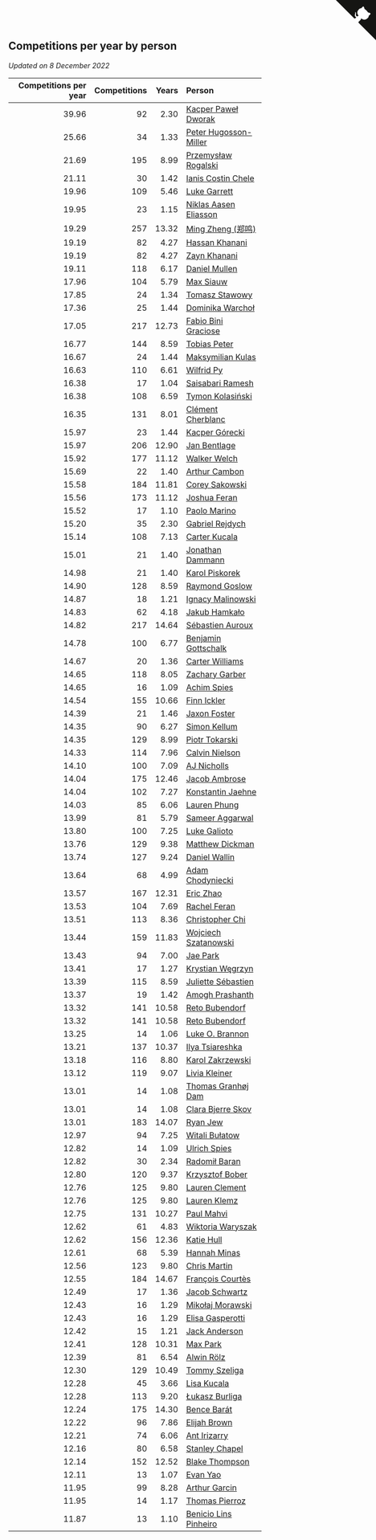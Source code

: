 ## Competitions per year by person

*Updated on  8 December 2022*

| Competitions per year | Competitions | Years | Person |
| ---: | ---: | ---: | :--- |
| 39.96 | 92 | 2.30 | [Kacper Paweł Dworak](https://www.worldcubeassociation.org/persons/2020DWOR01) |
| 25.66 | 34 | 1.33 | [Peter Hugosson-Miller](https://www.worldcubeassociation.org/persons/2021HUGO01) |
| 21.69 | 195 | 8.99 | [Przemysław Rogalski](https://www.worldcubeassociation.org/persons/2013ROGA02) |
| 21.11 | 30 | 1.42 | [Ianis Costin Chele](https://www.worldcubeassociation.org/persons/2021CHEL01) |
| 19.96 | 109 | 5.46 | [Luke Garrett](https://www.worldcubeassociation.org/persons/2017GARR05) |
| 19.95 | 23 | 1.15 | [Niklas Aasen Eliasson](https://www.worldcubeassociation.org/persons/2021ELIA01) |
| 19.29 | 257 | 13.32 | [Ming Zheng (郑鸣)](https://www.worldcubeassociation.org/persons/2009ZHEN11) |
| 19.19 | 82 | 4.27 | [Hassan Khanani](https://www.worldcubeassociation.org/persons/2018KHAN26) |
| 19.19 | 82 | 4.27 | [Zayn Khanani](https://www.worldcubeassociation.org/persons/2018KHAN28) |
| 19.11 | 118 | 6.17 | [Daniel Mullen](https://www.worldcubeassociation.org/persons/2016MULL04) |
| 17.96 | 104 | 5.79 | [Max Siauw](https://www.worldcubeassociation.org/persons/2017SIAU02) |
| 17.85 | 24 | 1.34 | [Tomasz Stawowy](https://www.worldcubeassociation.org/persons/2021STAW01) |
| 17.36 | 25 | 1.44 | [Dominika Warchoł](https://www.worldcubeassociation.org/persons/2021WARC01) |
| 17.05 | 217 | 12.73 | [Fabio Bini Graciose](https://www.worldcubeassociation.org/persons/2010GRAC02) |
| 16.77 | 144 | 8.59 | [Tobias Peter](https://www.worldcubeassociation.org/persons/2014PETE03) |
| 16.67 | 24 | 1.44 | [Maksymilian Kulas](https://www.worldcubeassociation.org/persons/2021KULA02) |
| 16.63 | 110 | 6.61 | [Wilfrid Py](https://www.worldcubeassociation.org/persons/2016PYWI01) |
| 16.38 | 17 | 1.04 | [Saisabari Ramesh](https://www.worldcubeassociation.org/persons/2021RAME01) |
| 16.38 | 108 | 6.59 | [Tymon Kolasiński](https://www.worldcubeassociation.org/persons/2016KOLA02) |
| 16.35 | 131 | 8.01 | [Clément Cherblanc](https://www.worldcubeassociation.org/persons/2014CHER05) |
| 15.97 | 23 | 1.44 | [Kacper Górecki](https://www.worldcubeassociation.org/persons/2021GORE01) |
| 15.97 | 206 | 12.90 | [Jan Bentlage](https://www.worldcubeassociation.org/persons/2010BENT01) |
| 15.92 | 177 | 11.12 | [Walker Welch](https://www.worldcubeassociation.org/persons/2011WELC01) |
| 15.69 | 22 | 1.40 | [Arthur Cambon](https://www.worldcubeassociation.org/persons/2021CAMB01) |
| 15.58 | 184 | 11.81 | [Corey Sakowski](https://www.worldcubeassociation.org/persons/2011SAKO01) |
| 15.56 | 173 | 11.12 | [Joshua Feran](https://www.worldcubeassociation.org/persons/2011FERA01) |
| 15.52 | 17 | 1.10 | [Paolo Marino](https://www.worldcubeassociation.org/persons/2021MARI04) |
| 15.20 | 35 | 2.30 | [Gabriel Rejdych](https://www.worldcubeassociation.org/persons/2020REJD01) |
| 15.14 | 108 | 7.13 | [Carter Kucala](https://www.worldcubeassociation.org/persons/2015KUCA01) |
| 15.01 | 21 | 1.40 | [Jonathan Dammann](https://www.worldcubeassociation.org/persons/2021DAMM01) |
| 14.98 | 21 | 1.40 | [Karol Piskorek](https://www.worldcubeassociation.org/persons/2021PISK01) |
| 14.90 | 128 | 8.59 | [Raymond Goslow](https://www.worldcubeassociation.org/persons/2014GOSL01) |
| 14.87 | 18 | 1.21 | [Ignacy Malinowski](https://www.worldcubeassociation.org/persons/2021MALI02) |
| 14.83 | 62 | 4.18 | [Jakub Hamkało](https://www.worldcubeassociation.org/persons/2018HAMK01) |
| 14.82 | 217 | 14.64 | [Sébastien Auroux](https://www.worldcubeassociation.org/persons/2008AURO01) |
| 14.78 | 100 | 6.77 | [Benjamin Gottschalk](https://www.worldcubeassociation.org/persons/2016GOTT01) |
| 14.67 | 20 | 1.36 | [Carter Williams](https://www.worldcubeassociation.org/persons/2021WILL06) |
| 14.65 | 118 | 8.05 | [Zachary Garber](https://www.worldcubeassociation.org/persons/2014GARB01) |
| 14.65 | 16 | 1.09 | [Achim Spies](https://www.worldcubeassociation.org/persons/2021SPIE01) |
| 14.54 | 155 | 10.66 | [Finn Ickler](https://www.worldcubeassociation.org/persons/2012ICKL01) |
| 14.39 | 21 | 1.46 | [Jaxon Foster](https://www.worldcubeassociation.org/persons/2021FOST01) |
| 14.35 | 90 | 6.27 | [Simon Kellum](https://www.worldcubeassociation.org/persons/2016KELL12) |
| 14.35 | 129 | 8.99 | [Piotr Tokarski](https://www.worldcubeassociation.org/persons/2013TOKA01) |
| 14.33 | 114 | 7.96 | [Calvin Nielson](https://www.worldcubeassociation.org/persons/2014NIEL03) |
| 14.10 | 100 | 7.09 | [AJ Nicholls](https://www.worldcubeassociation.org/persons/2015NICH04) |
| 14.04 | 175 | 12.46 | [Jacob Ambrose](https://www.worldcubeassociation.org/persons/2010AMBR01) |
| 14.04 | 102 | 7.27 | [Konstantin Jaehne](https://www.worldcubeassociation.org/persons/2015JAEH01) |
| 14.03 | 85 | 6.06 | [Lauren Phung](https://www.worldcubeassociation.org/persons/2016PHUN02) |
| 13.99 | 81 | 5.79 | [Sameer Aggarwal](https://www.worldcubeassociation.org/persons/2017AGGA01) |
| 13.80 | 100 | 7.25 | [Luke Galioto](https://www.worldcubeassociation.org/persons/2015GALI02) |
| 13.76 | 129 | 9.38 | [Matthew Dickman](https://www.worldcubeassociation.org/persons/2013DICK01) |
| 13.74 | 127 | 9.24 | [Daniel Wallin](https://www.worldcubeassociation.org/persons/2013WALL03) |
| 13.64 | 68 | 4.99 | [Adam Chodyniecki](https://www.worldcubeassociation.org/persons/2017CHOD02) |
| 13.57 | 167 | 12.31 | [Eric Zhao](https://www.worldcubeassociation.org/persons/2010ZHAO19) |
| 13.53 | 104 | 7.69 | [Rachel Feran](https://www.worldcubeassociation.org/persons/2015FERA01) |
| 13.51 | 113 | 8.36 | [Christopher Chi](https://www.worldcubeassociation.org/persons/2014CHIC01) |
| 13.44 | 159 | 11.83 | [Wojciech Szatanowski](https://www.worldcubeassociation.org/persons/2011SZAT01) |
| 13.43 | 94 | 7.00 | [Jae Park](https://www.worldcubeassociation.org/persons/2015PARK24) |
| 13.41 | 17 | 1.27 | [Krystian Węgrzyn](https://www.worldcubeassociation.org/persons/2021WEGR01) |
| 13.39 | 115 | 8.59 | [Juliette Sébastien](https://www.worldcubeassociation.org/persons/2014SEBA01) |
| 13.37 | 19 | 1.42 | [Amogh Prashanth](https://www.worldcubeassociation.org/persons/2021PRAS01) |
| 13.32 | 141 | 10.58 | [Reto Bubendorf](https://www.worldcubeassociation.org/persons/2012BUBE01) |
| 13.32 | 141 | 10.58 | [Reto Bubendorf](https://www.worldcubeassociation.org/persons/2012BUBE01) |
| 13.25 | 14 | 1.06 | [Luke O. Brannon](https://www.worldcubeassociation.org/persons/2021BRAN02) |
| 13.21 | 137 | 10.37 | [Ilya Tsiareshka](https://www.worldcubeassociation.org/persons/2012TERE01) |
| 13.18 | 116 | 8.80 | [Karol Zakrzewski](https://www.worldcubeassociation.org/persons/2014ZAKR01) |
| 13.12 | 119 | 9.07 | [Livia Kleiner](https://www.worldcubeassociation.org/persons/2013KLEI03) |
| 13.01 | 14 | 1.08 | [Thomas Granhøj Dam](https://www.worldcubeassociation.org/persons/2021DAMT01) |
| 13.01 | 14 | 1.08 | [Clara Bjerre Skov](https://www.worldcubeassociation.org/persons/2021SKOV01) |
| 13.01 | 183 | 14.07 | [Ryan Jew](https://www.worldcubeassociation.org/persons/2008JEWR01) |
| 12.97 | 94 | 7.25 | [Witali Bułatow](https://www.worldcubeassociation.org/persons/2015BUAT01) |
| 12.82 | 14 | 1.09 | [Ulrich Spies](https://www.worldcubeassociation.org/persons/2021SPIE02) |
| 12.82 | 30 | 2.34 | [Radomił Baran](https://www.worldcubeassociation.org/persons/2020BARA02) |
| 12.80 | 120 | 9.37 | [Krzysztof Bober](https://www.worldcubeassociation.org/persons/2013BOBE01) |
| 12.76 | 125 | 9.80 | [Lauren Clement](https://www.worldcubeassociation.org/persons/2013KLEM01) |
| 12.76 | 125 | 9.80 | [Lauren Klemz](https://www.worldcubeassociation.org/persons/2013KLEM01) |
| 12.75 | 131 | 10.27 | [Paul Mahvi](https://www.worldcubeassociation.org/persons/2012MAHV01) |
| 12.62 | 61 | 4.83 | [Wiktoria Waryszak](https://www.worldcubeassociation.org/persons/2018WARY01) |
| 12.62 | 156 | 12.36 | [Katie Hull](https://www.worldcubeassociation.org/persons/2010HULL01) |
| 12.61 | 68 | 5.39 | [Hannah Minas](https://www.worldcubeassociation.org/persons/2017MINA04) |
| 12.56 | 123 | 9.80 | [Chris Martin](https://www.worldcubeassociation.org/persons/2013MART03) |
| 12.55 | 184 | 14.67 | [François Courtès](https://www.worldcubeassociation.org/persons/2008COUR01) |
| 12.49 | 17 | 1.36 | [Jacob Schwartz](https://www.worldcubeassociation.org/persons/2021SCHW01) |
| 12.43 | 16 | 1.29 | [Mikołaj Morawski](https://www.worldcubeassociation.org/persons/2021MORA01) |
| 12.43 | 16 | 1.29 | [Elisa Gasperotti](https://www.worldcubeassociation.org/persons/2021GASP01) |
| 12.42 | 15 | 1.21 | [Jack Anderson](https://www.worldcubeassociation.org/persons/2021ANDE05) |
| 12.41 | 128 | 10.31 | [Max Park](https://www.worldcubeassociation.org/persons/2012PARK03) |
| 12.39 | 81 | 6.54 | [Alwin Rölz](https://www.worldcubeassociation.org/persons/2016ROLZ01) |
| 12.30 | 129 | 10.49 | [Tommy Szeliga](https://www.worldcubeassociation.org/persons/2012SZEL01) |
| 12.28 | 45 | 3.66 | [Lisa Kucala](https://www.worldcubeassociation.org/persons/2019KUCA01) |
| 12.28 | 113 | 9.20 | [Łukasz Burliga](https://www.worldcubeassociation.org/persons/2013BURL01) |
| 12.24 | 175 | 14.30 | [Bence Barát](https://www.worldcubeassociation.org/persons/2008BARA01) |
| 12.22 | 96 | 7.86 | [Elijah Brown](https://www.worldcubeassociation.org/persons/2015BROW03) |
| 12.21 | 74 | 6.06 | [Ant Irizarry](https://www.worldcubeassociation.org/persons/2016IRIZ02) |
| 12.16 | 80 | 6.58 | [Stanley Chapel](https://www.worldcubeassociation.org/persons/2016CHAP04) |
| 12.14 | 152 | 12.52 | [Blake Thompson](https://www.worldcubeassociation.org/persons/2010THOM03) |
| 12.11 | 13 | 1.07 | [Evan Yao](https://www.worldcubeassociation.org/persons/2021YAOE02) |
| 11.95 | 99 | 8.28 | [Arthur Garcin](https://www.worldcubeassociation.org/persons/2014GARC27) |
| 11.95 | 14 | 1.17 | [Thomas Pierroz](https://www.worldcubeassociation.org/persons/2021PIER01) |
| 11.87 | 13 | 1.10 | [Benicio Lins Pinheiro](https://www.worldcubeassociation.org/persons/2021PINH01) |


<a href="https://github.com/jonatanklosko/wca_statistics" class="github-corner" aria-label="View source on Github"><svg width="80" height="80" viewBox="0 0 250 250" style="fill:#151513; color:#fff; position: absolute; top: 0; border: 0; right: 0;" aria-hidden="true"><path d="M0,0 L115,115 L130,115 L142,142 L250,250 L250,0 Z"></path><path d="M128.3,109.0 C113.8,99.7 119.0,89.6 119.0,89.6 C122.0,82.7 120.5,78.6 120.5,78.6 C119.2,72.0 123.4,76.3 123.4,76.3 C127.3,80.9 125.5,87.3 125.5,87.3 C122.9,97.6 130.6,101.9 134.4,103.2" fill="currentColor" style="transform-origin: 130px 106px;" class="octo-arm"></path><path d="M115.0,115.0 C114.9,115.1 118.7,116.5 119.8,115.4 L133.7,101.6 C136.9,99.2 139.9,98.4 142.2,98.6 C133.8,88.0 127.5,74.4 143.8,58.0 C148.5,53.4 154.0,51.2 159.7,51.0 C160.3,49.4 163.2,43.6 171.4,40.1 C171.4,40.1 176.1,42.5 178.8,56.2 C183.1,58.6 187.2,61.8 190.9,65.4 C194.5,69.0 197.7,73.2 200.1,77.6 C213.8,80.2 216.3,84.9 216.3,84.9 C212.7,93.1 206.9,96.0 205.4,96.6 C205.1,102.4 203.0,107.8 198.3,112.5 C181.9,128.9 168.3,122.5 157.7,114.1 C157.9,116.9 156.7,120.9 152.7,124.9 L141.0,136.5 C139.8,137.7 141.6,141.9 141.8,141.8 Z" fill="currentColor" class="octo-body"></path></svg></a><style>.github-corner:hover .octo-arm{animation:octocat-wave 560ms ease-in-out}@keyframes octocat-wave{0%,100%{transform:rotate(0)}20%,60%{transform:rotate(-25deg)}40%,80%{transform:rotate(10deg)}}@media (max-width:500px){.github-corner:hover .octo-arm{animation:none}.github-corner .octo-arm{animation:octocat-wave 560ms ease-in-out}}</style>
